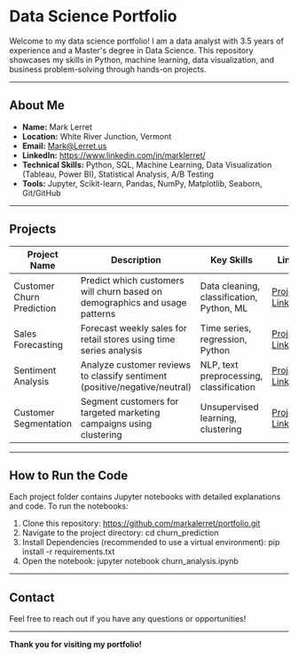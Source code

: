  # Data Science Portfolio

Welcome to my data science portfolio! I am a data analyst with 3.5 years of experience and a Master's degree in Data Science. This repository showcases my skills in Python, machine learning, data visualization, and business problem-solving through hands-on projects.

---

## About Me

- **Name:** Mark Lerret
- **Location:** White River Junction, Vermont
- **Email:** Mark@Lerret.us 
- **LinkedIn:** https://www.linkedin.com/in/marklerret/
- **Technical Skills:** Python, SQL, Machine Learning, Data Visualization (Tableau, Power BI), Statistical Analysis, A/B Testing  
- **Tools:** Jupyter, Scikit-learn, Pandas, NumPy, Matplotlib, Seaborn, Git/GitHub

---

## Projects

| Project Name              | Description                                                                 | Key Skills                                | Link                                    |
|---------------------------|-----------------------------------------------------------------------------|-------------------------------------------|-----------------------------------------|
| Customer Churn Prediction | Predict which customers will churn based on demographics and usage patterns | Data cleaning, classification, Python, ML | [Project Link](./churn_prediction/)     |
| Sales Forecasting         | Forecast weekly sales for retail stores using time series analysis          | Time series, regression, Python           | [Project Link](./sales_forecasting/)    |
| Sentiment Analysis        | Analyze customer reviews to classify sentiment (positive/negative/neutral)  | NLP, text preprocessing, classification   | [Project Link](./sentiment_analysis/)   |
| Customer Segmentation     | Segment customers for targeted marketing campaigns using clustering         | Unsupervised learning, clustering         | [Project Link](./customer_segmentation/)|

---

## How to Run the Code

Each project folder contains Jupyter notebooks with detailed explanations and code. To run the notebooks:

1. Clone this repository:  https://github.com/markalerret/portfolio.git
2. Navigate to the project directory: cd churn_prediction
3. Install Dependencies (recommended to use a virtual environment): pip install -r requirements.txt
4. Open the notebook: jupyter notebook churn_analysis.ipynb

---

## Contact

Feel free to reach out if you have any questions or opportunities!

---

**Thank you for visiting my portfolio!**
